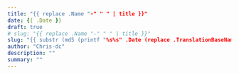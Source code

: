 ```yaml
---
title: "{{ replace .Name "-" " " | title }}"
date: {{ .Date }}
draft: true
# slug: "{{ replace .Name "-" " " | title }}"
slug: "{{ substr (md5 (printf "%s%s" .Date (replace .TranslationBaseName "-" " " | title))) 4 8 }}"
author: "Chris-dc"
description: ""
summary: ""
---
```


